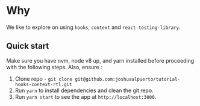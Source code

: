 # Why

We like to explore on using `hooks`, `context` and `react-testing-library`.

## Quick start
Make sure you have nvm, node v8 up, and yarn installed before proceeding with the following steps. Also, ensure :

1. Clone repo - `git clone git@github.com:joshuaalpuerto/tutorial-hooks-context-rtl.git`
2. Run `yarn` to install dependencies and clean the git repo.
3. Run `yarn start` to see the app at `http://localhost:3000`.
